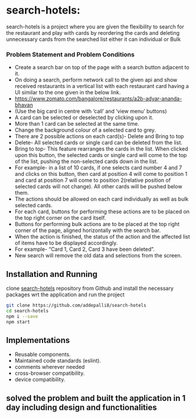 # search-hotels:

search-hotels is a project where you are given the flexibility to search for the restaurant and play with cards by reordering the cards and deleting unnecessary cards from the searched list either it can individual or Bulk

### Problem Statement and Problem Conditions
- Create a search bar on top of the page with a search button adjacent to it.
- On doing a search, perform network call to the given api and show received restaurants
in a vertical list with each restaurant card having a UI similar to the one given in the
below link.
- https://www.zomato.com/bangalore/restaurants/a2b-adyar-ananda-bhavan
- (Use the big card in centre with ‘call’ and ‘view menu’ buttons)
- A card can be selected or deselected by clicking upon it.
- More than 1 card can be selected at the same time.
- Change the background colour of a selected card to grey.
- There are 2 possible actions on each card(s)- Delete and Bring to top
- Delete- All selected cards or single card can be deleted from the list.
- Bring to top- This feature rearranges the cards in the list. When clicked upon
this button, the selected cards or single card will come to the top of the list,
pushing the non-selected cards down in the list.
- For example- in a list of 10 cards, if one selects card number 4 and 7 and
clicks on this button, then card at position 4 will come to position 1 and
card at position 7 will come to position 2(relative position of selected
cards will not change). All other cards will be pushed below them.
- The actions should be allowed on each card individually as well as bulk selected
cards.
- For each card, buttons for performing these actions are to be placed on the top
right corner on the card itself.
- Buttons for performing bulk actions are to be placed at the top right corner of the
page, aligned horizontally with the search bar.
- When the action is finished, the status of the action and the affected list of items
have to be displayed accordingly.
- For example- “Card 1, Card 2, Card 3 have been deleted”.
- New search will remove the old data and selections from the screen.

## Installation and Running

clone [search-hotels](https://github.com/addepalli8/search-hotels) repository from Github and install the necessary packages wrt the application and run the project

```bash
git clone https://github.com/addepalli8/search-hotels
cd search-hotels
npm i --save
npm start
```

## Implementations
- Reusable components.
- Maintained code standards (eslint).
- comments wherever needed
- cross-browser compatibility.
- device compatibility.

## solved the problem and built the application in 1 day including design and functionalities
